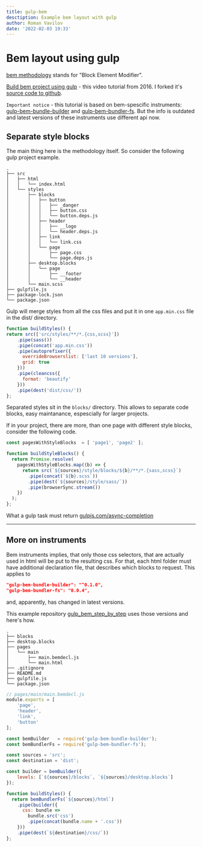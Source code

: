 ```yaml
---
title: gulp-bem
desctiption: Example bem layout with gulp
author: Roman Vavilov
date: '2022-02-03 19:33'
---
```


# Bem layout using gulp

[bem methodology](https://ru.bem.info/methodology/quick-start/) stands for "Block Element Modifier".

[Build bem project using gulp](https://www.youtube.com/watch?v=l1G425VcUUg) - this video tutorial from 2016. I forked it's [source code to github](https://github.com/vavilov2212/gulp_bem_step_by_step).

`Important notice` - this tutorial is based on bem-spescific instruments: [gulp-bem-bundle-builder](https://github.com/bem/gulp-bem/tree/master/packages/gulp-bem-bundle-builder) and [gulp-bem-bundler-fs](https://github.com/bem/gulp-bem/tree/master/packages/gulp-bem-bundler-fs). But the info is outdated and latest versions of these instruments use different api now.

## Separate style blocks

The main thing here is the methodology itself. So consider the following gulp project example.

```Shell
.
├── src
│   ├── html
│   │   └── index.html
│   └── styles
│       ├── blocks
│       │   ├── button
│       │   │   ├── _danger
│       │   │   ├── button.css
│       │   │   └── button.deps.js
│       │   ├── header
│       │   │   ├── __logo
│       │   │   └── header.deps.js
│       │   ├── link
│       │   │   └── link.css
│       │   └── page
│       │       ├── page.css
│       │       └── page.deps.js
│       ├── desktop.blocks
│       │   └── page
│       │       ├── __footer
│       │       └── __header
│       └── main.scss
├── gulpfile.js
├── package-lock.json
└── package.json
```

Gulp will merge styles from all the css files and put it in one `app.min.css` file in the dist/ directory.

```JavaScript
function buildStyles() {
return src(['src/styles/**/*.{css,scss}'])
    .pipe(sass())
    .pipe(concat('app.min.css'))
    .pipe(autoprefixer({
      overrideBrowserslist: ['last 10 versions'],
      grid: true 
    }))
    .pipe(cleancss({
      format: 'beautify'
    }))
    .pipe(dest('dist/css/'))
};
```

Separated styles sit in the `blocks/` directory. This allows to separate code blocks, easy maintanance, espescially for larger projects.

If in your project, there are more, than one page with different style blocks, consider the following code.

```JavaScript
const pagesWithStyleBlocks  = [ 'page1', 'page2' ];

function buildStyleBlocks() {
  return Promise.resolve(
    pagesWithStyleBlocks.map((b) => {
      return src(`${sources}/style/blocks/${b}/**/*.{sass,scss}`)
        .pipe(concat(`${b}.scss`))
        .pipe(dest(`${sources}/style/sass/`))
        .pipe(browserSync.stream())
    })
  );
};
```

What a gulp task must return [gulpjs.com/async-completion](https://gulpjs.com/docs/en/getting-started/async-completion#signal-task-completion)

---

## More on instruments

Bem instruments implies, that only those css selectors, that are actually used in html will be put to the resulting css. For that, each html folder must have additional declaration file, that describes which blocks to request. This applies to

```Json
"gulp-bem-bundle-builder": "^0.1.0",
"gulp-bem-bundler-fs": "0.0.4",
```

and, apparently, has changed in latest versions.

This example repository [gulp_bem_step_by_step](https://github.com/vavilov2212/gulp_bem_step_by_step) uses those versions and here's how.

```Shell
.
├── blocks
├── desktop.blocks
├── pages
│   └── main
│       ├── main.bemdecl.js
│       └── main.html
├── .gitignore
├── README.md
├── gulpfile.js
└── package.json
```

```JavaScript
// pages/main/main.bemdecl.js
module.exports = [
    'page',
    'header',
    'link',
    'button'
];
```

```JavaScript
const bemBuilder   = require('gulp-bem-bundle-builder');
const bemBundlerFs = require('gulp-bem-bundler-fs');

const sources = 'src';
const destination = 'dist';

const builder = bemBuilder({
    levels: [`${sources}/blocks`, `${sources}/desktop.blocks`]
});

function buildStyles() {
  return bemBundlerFs(`${sources}/html`)
    .pipe(builder({
      css: bundle =>
        bundle.src('css')
        .pipe(concat(bundle.name + '.css'))
    }))
    .pipe(dest(`${destination}/css/`))
};
```


